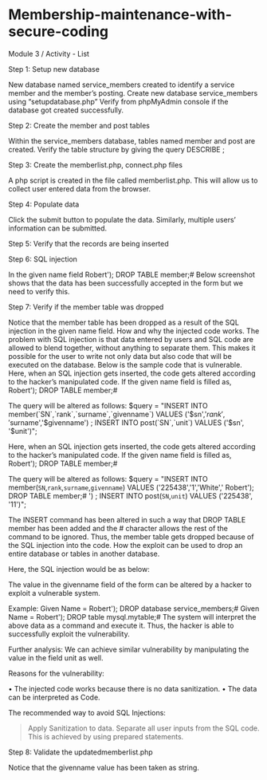 # Membership-maintenance-with-secure-coding
Module 3 / Activity - List

Step 1: Setup new database 

New database named service_members created to identify a service member and the member’s posting.
Create new database service_members using “setupdatabase.php”
Verify from phpMyAdmin console if the database got created successfully.

Step 2: Create the member and post tables

Within the service_members database, tables named member and post are created.
Verify the table structure by giving the query DESCRIBE <table>;
  
Step 3: Create the memberlist.php, connect.php files
  
A php script is created in the file called memberlist.php. This will allow us to collect user entered data from the browser. 
  
Step 4: Populate data
  
Click the submit button to populate the data.
Similarly, multiple users’ information can be submitted. 
  
Step 5: Verify that the records are being inserted
  
Step 6: SQL injection
  
In the given name field Robert'); DROP TABLE member;#
Below screenshot shows that the data has been successfully accepted in the form but we need to verify this.
  
Step 7: Verify if the member table was dropped
  
Notice that the member table has been dropped as a result of the SQL injection in the given name field.
How and why the injected code works. 
The problem with SQL injection is that data entered by users and SQL code are allowed to blend together, without anything to separate them. This makes it possible for the user to write not only data but also code that will be executed on the database. 
Below is the sample code that is vulnerable.
Here, when an SQL injection gets inserted, the code gets altered according to the hacker’s manipulated code. If the given name field is filled as, Robert'); DROP TABLE member;# 
  
The query will be altered as follows:
$query = "INSERT INTO member(`SN`,`rank`,`surname`,`givenname`) VALUES ('$sn','$rank','$surname','$givenname') ; INSERT INTO post(`SN`,`unit`) VALUES ('$sn', '$unit')";
  
Here, when an SQL injection gets inserted, the code gets altered according to the hacker’s manipulated code. If the given name field is filled as, Robert'); DROP TABLE member;# 
  
The query will be altered as follows:
$query = "INSERT INTO member(`SN`,`rank`,`surname`,`givenname`) VALUES ('225438','1','White',' Robert'); DROP TABLE member;# ') ; INSERT INTO post(`SN`,`unit`) VALUES ('225438', '11')";
  
The INSERT command has been altered in such a way that DROP TABLE member has been added and the # character allows the rest of the command to be ignored. Thus, the member table gets dropped because of the SQL injection into the code.
How the exploit can be used to drop an entire database or tables in another database.
  
Here, the SQL injection would be as below:
  
The value in the givenname field of the form can be altered by a hacker to exploit a vulnerable system.
  
Example: 
Given Name = Robert'); DROP database service_members;#
Given Name = Robert'); DROP table mysql.mytable;#
The system will interpret the above data as a command and execute it. Thus, the hacker is able to successfully exploit the vulnerability.
  
Further analysis: We can achieve similar vulnerability by manipulating the value in the field unit as well.
  
Reasons for the vulnerability:
  
•	The injected code works because there is no data sanitization. 
•	The data can be interpreted as Code.
  
The recommended way to avoid SQL Injections:
  
> Apply Sanitization to data.
> Separate all user inputs from the SQL code. This is achieved by using prepared statements.
  
Step 8: Validate the updatedmemberlist.php
  
Notice that the givenname value has been taken as string.
  


